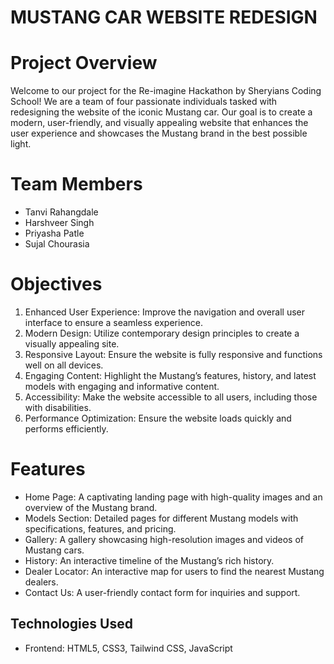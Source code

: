 # MUSTANG CAR WEBSITE REDESIGN

# Project Overview

Welcome to our project for the Re-imagine Hackathon by Sheryians Coding School! We are a team of four passionate individuals tasked with redesigning the website of the iconic Mustang car. Our goal is to create a modern, user-friendly, and visually appealing website that enhances the user experience and showcases the Mustang brand in the best possible light.




# Team Members

- Tanvi Rahangdale
- Harshveer Singh
- Priyasha Patle
- Sujal Chourasia




# Objectives

1. Enhanced User Experience: Improve the navigation and overall user interface to ensure a seamless experience.
2. Modern Design: Utilize contemporary design principles to create a visually appealing site.
3. Responsive Layout: Ensure the website is fully responsive and functions well on all devices.
4. Engaging Content: Highlight the Mustang’s features, history, and latest models with engaging and informative content.
5. Accessibility: Make the website accessible to all users, including those with disabilities.
6. Performance Optimization: Ensure the website loads quickly and performs efficiently.




# Features

- Home Page: A captivating landing page with high-quality images and an overview of the Mustang brand.
- Models Section: Detailed pages for different Mustang models with specifications, features, and pricing.
- Gallery: A gallery showcasing high-resolution images and videos of Mustang cars.
- History: An interactive timeline of the Mustang’s rich history.
- Dealer Locator: An interactive map for users to find the nearest Mustang dealers.
- Contact Us: A user-friendly contact form for inquiries and support.




## Technologies Used

- Frontend: HTML5, CSS3, Tailwind CSS, JavaScript
